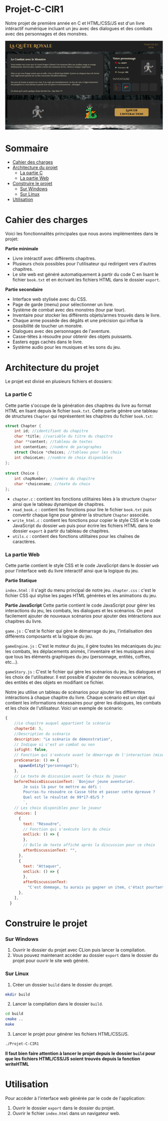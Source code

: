 # Projet-C-CIR1

Notre projet de première année en C et HTML/CSS/JS est d'un livre intéractif numérique incluant un jeu avec des dialogues et des combats avec des personnages et des monstres.

![image du jeu](screenshot.png)

# Sommaire

-   [Cahier des charges](#cahier-des-charges)
-   [Architecture du projet](#architecture-du-projet)
    -   [La partie C](#la-partie-c)
    -   [La partie Web](#la-partie-web)
-   [Construire le projet](#construire-le-projet)
    -   [Sur Windows](#sur-windows)
    -   [Sur Linux](#sur-linux)
-   [Utilisation](#utilisation)

# Cahier des charges

Voici les fonctionnalités principales que nous avons implémentées dans le projet:

**Partie minimale**

-   Livre intéractif avec différents chapitres.
-   Plusieurs choix possibles pour l'utilisateur qui redirigent vers d'autres chapitres.
-   Le site web est généré automatiquement à partir du code C en lisant le fichier `book.txt` et en écrivant les fichiers HTML dans le dossier `export`.

**Partie secondaire**

-   Interface web stylisée avec du CSS.
-   Page de garde (menu) pour sélectionner un livre.
-   Système de combat avec des monstres (tour par tour).
-   Inventaire pour stocker les différents objets/armes trouvés dans le livre.
-   Chaque arme possède des dégâts et une précision qui influe la possibilité de toucher un monstre.
-   Dialogues avec des personnages de l'aventure.
-   Casse-têtes à résoudre pour obtenir des objets puissants.
-   Easters eggs cachés dans le livre.
-   Système audio pour les musiques et les sons du jeu.

# Architecture du projet

Le projet est divisé en plusieurs fichiers et dossiers:

### La partie C

Cette partie s'occupe de la génération des chapitres du livre au format HTML en lisant depuis le fichier `book.txt`.
Cette partie génère une tableau de structures `Chapter` qui représentent les chapitres du fichier `book.txt`:

```c
struct Chapter {
    int id; //identifiant du chapitre
    char *title; //variable du titre du chapitre
    char **content; //tableau de textes
    int contentLen; //nombre de paragraphes
    struct Choice *choices; //tableau pour les choix
    int choiceLen; //nombre de choix disponibles
};

struct Choice {
    int chapNumber; //numéro du chapitre
    char *choicename; //texte du choix
};
```

-   `chapter.c` : contient les fonctions utilitaires liées à la structure `Chapter` ainsi que le tableau dynamique de chapitres.
-   `read_book.c` : contient les fonctions pour lire le fichier `book.txt` puis convertir chaque ligne pour générer la structure `Chapter` associée.
-   `write_html.c` : contient les fonctions pour copier le style CSS et le code JavaScript du dossier `web` puis pour écrire les fichiers HTML dans le dossier `export` à partir du tableau de chapitres.
-   `utils.c` : contient des fonctions utilitaires pour les chaînes de caractères.

### La partie Web

Cette partie contient le style CSS et le code JavaScript dans le dossier `web` pour l'interface web du livre interactif ainsi que la logique du jeu.

**Partie Statique**

`index.html` : il s'agit du menu principal de notre jeu.
`chapter.css` : c'est le fichier CSS qui stylise les pages HTML générées et les animations du jeu.

**Partie JavaScript**
Cette partie contient le code JavaScript pour gérer les interactions du jeu, les combats, les dialogues et les scénarios.
On peut facilement ajouter de nouveaux scénarios pour ajouter des intéractions aux chapitres du livre.

`game.js` : C'est le fichier qui gère le démarrage du jeu, l'intialisation des différents composants et la logique du jeu.

`gameEngine.js` : C'est le moteur du jeu, il gère toutes les mécaniques du jeu: les combats, les déplacements animés, l'inventaire et les musiques ainsi que tous les éléments graphiques du jeu (personnage, entités, coffres, etc...).

`gameStory.js` : C'est le fichier qui gère les scénarios du jeu, les dialogues et les choix de l'utilisateur. Il est possible d'ajouter de nouveaux scénarios, des entités et des objets en modifiant ce fichier.

Notre jeu utilise un tableau de scénarios pour ajouter les différentes intéractions à chaque chapitre du livre. Chaque scénario est un objet qui contient les informations nécessaires pour gérer les dialogues, les combats et les choix de l'utilisateur.
Voici un exemple de scénario:

```javascript
{
    //Le chapitre auquel appartient le scénario
    chapterId: 5,
    //Description du scénario
    description: "Le scénario de démonstration",
    // Indique si c'est un combat ou non
    isFight: false,
    // Fonction qui s'exécute avant le démarrage de l'interaction (mise en place des entités, etc.)
    preScenario: () => {
      spawnEntity("personnage1");
    },
    // Le texte de discussion avant le choix du joueur
    beforeChoiceDiscussionText: `Bonjour jeune aventurier.
        Je suis là pour te mettre au défi :
        Pourras-tu résoudre ce Casse tête et passer cette épreuve ?
        Quel est le résultat de 99*17-85/5 ?
        `,
    // Les choix disponibles pour le joueur
    choices: [
      {
        text: "Résoudre",
        // Fonction qui s'exécute lors du choix
        onClick: () => {
        },
        // Bulle de texte affiché après la discussion pour ce choix
        afterDiscussionText: "",
      },
      {
        text: "Attaquer",
        onClick: () => {
        },
        afterDiscussionText:
          "C'est dommage, tu aurais pu gagner un item, c'était pourtant trivial !",
      },
    ],
  }
```

# Construire le projet

### Sur Windows

1. Ouvrir le dossier du projet avec CLion puis lancer la compilation.
2. Vous pouvez maintenant accéder au dossier `export` dans le dossier du projet pour ouvrir le site web généré.

### Sur Linux

1. Créer un dossier `build` dans le dossier du projet.

```bash
mkdir build
```

2. Lancer la compilation dans le dossier `build`.

```bash
cd build
cmake ..
make
```

3. Lancer le projet pour générer les fichiers HTML/CSS/JS.

```bash
./Projet-C-CIR1
```

**Il faut bien faire attention à lancer le projet depuis le dossier `build` pour que les fichiers HTML/CSS/JS soient
trouvés depuis la fonction writeHTML**

# Utilisation

Pour accéder à l'interface web générée par le code de l'application:

1. Ouvrir le dossier `export` dans le dossier du projet.
2. Ouvrir le fichier `index.html` dans un navigateur web.
